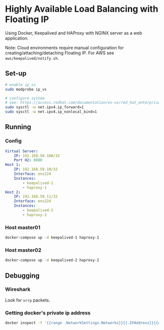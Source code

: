 # Highly Available Load Balancing with Floating IP

Using Docker, Keepalived and HAProxy with NGINX server as a web application.

Note: Cloud environments require manual configuration for creating/attaching/detaching Floating IP. For AWS see `aws/keepalived/notify.sh`.

## Set-up

```sh
# enable ip_vs
sudo modprobe ip_vs

# configure system
# see: https://access.redhat.com/documentation/en-us/red_hat_enterprise_linux/7/html/load_balancer_administration/s1-initial-setup-forwarding-vsa
sudo sysctl -w net.ipv4.ip_forward=1
sudo sysctl -w net.ipv4.ip_nonlocal_bind=1
```

## Running

### Config

```yaml
Virtual Server:
    IP: 192.168.50.100/32
    Port H2: 8080
Host 1:
    IP: 192.168.50.10/32
    Interface: ens224
    Instances:
        - keepalived-1
        - haproxy-1
Host 2:
    IP: 192.168.50.11/32
    Interface: ens224
    Instances:
        - keepalived-2
        - haproxy-2
```

### Host master01

```sh
docker-compose up -d keepalived-1 haproxy-1
```

### Host master02

```sh
docker-compose up -d keepalived-2 haproxy-2
```

## Debugging

### Wireshark

Look for `vrrp` packets.

### Getting docker's private ip address

```sh
docker inspect -f '{{range .NetworkSettings.Networks}}{{.IPAddress}}{{end}}' $(docker-compose ps -q)
```
